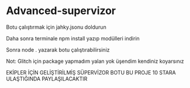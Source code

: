 # Advanced-supervizor

Botu çalıştırmak için jahky.jsonu doldurun

Daha sonra terminale npm install yazıp modülleri indirin

Sonra node . yazarak botu çalıştırabilirsiniz

Not: Glitch için package yapmadım yalan yok üşendim kendiniz koyarsınız

EKİPLER İÇİN GELİŞTİRİLMİŞ SÜPERVİZOR BOTU BU PROJE 10 STARA ULAŞTIĞINDA PAYLAŞILACAKTIR

